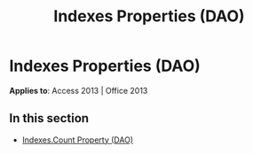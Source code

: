 ﻿---
title: Indexes Properties (DAO)
TOCTitle: Properties
ms:assetid: 73b9bf13-ac94-481f-9031-5da63423aae3
ms:mtpsurl: https://msdn.microsoft.com/library/Dn161008(v=office.15)
ms:contentKeyID: 52072970
ms.date: 09/18/2015
mtps_version: v=office.15
---

# Indexes Properties (DAO)


**Applies to**: Access 2013 | Office 2013

## In this section

  - [Indexes.Count Property (DAO)](indexes-count-property-dao.md)

